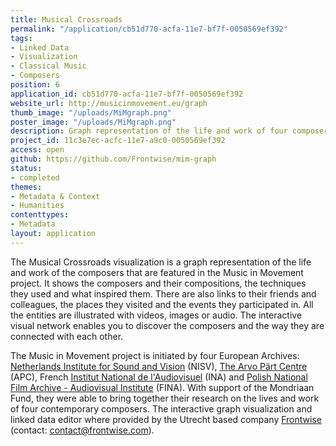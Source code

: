 ```yaml
---
title: Musical Crossroads
permalink: "/application/cb51d770-acfa-11e7-bf7f-0050569ef392"
tags:
- Linked Data
- Visualization
- Classical Music
- Composers
position: 6
application_id: cb51d770-acfa-11e7-bf7f-0050569ef392
website_url: http://musicinmovement.eu/graph
thumb_image: "/uploads/MiMgraph.png"
poster_image: "/uploads/MiMgraph.png"
description: Graph representation of the life and work of four composers
project_id: 11c3e7ec-acfc-11e7-a9c0-0050569ef392
access: open
github: https://github.com/Frontwise/mim-graph
status:
- completed
themes:
- Metadata & Context
- Humanities
contenttypes:
- Metadata
layout: application
---
```


The Musical Crossroads visualization is a graph representation of the life and work of the composers that are featured in the Music in Movement project. It shows the composers and their compositions, the techniques they used and what inspired them. There are also links to their friends and colleagues, the places they visited and the events they participated in. All the entities are illustrated with videos, images or audio. The interactive visual network enables you to discover the composers and the way they are connected with each other.

The Music in Movement project is initiated by four European Archives: [Netherlands Institute for Sound and Vision](https://www.beeldengeluid.nl/) (NISV), [The Arvo Pärt Centre](http://www.arvopart.ee/en/) (APC), French [Institut National de l'Audiovisuel](http://www.institut-national-audiovisuel.fr/) (INA) and [Polish National Film Archive - Audiovisual Institute](http://www.fina.gov.pl/) (FINA). With support of the Mondriaan Fund, they were able to bring together their research on the lives and work of four contemporary composers. The interactive graph visualization and linked data editor where provided by the Utrecht based company [Frontwise](https://www.frontwise.com/) (contact: [contact@frontwise.com](mailto:contact@frontwise.com)).
